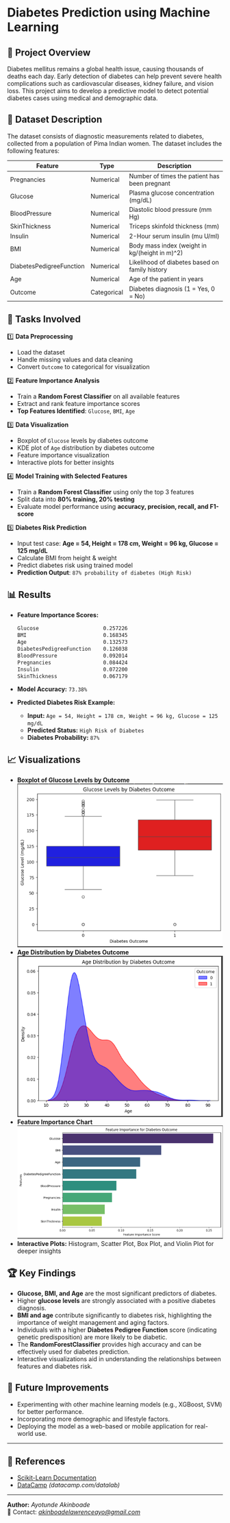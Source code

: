 # Diabetes Prediction using Machine Learning

## 📖 Project Overview

Diabetes mellitus remains a global health issue, causing thousands of deaths each day. Early detection of diabetes can help prevent severe health complications such as cardiovascular diseases, kidney failure, and vision loss. This project aims to develop a predictive model to detect potential diabetes cases using medical and demographic data.

## 💾 Dataset Description

The dataset consists of diagnostic measurements related to diabetes, collected from a population of Pima Indian women. The dataset includes the following features:

| Feature                  | Type        | Description                                    |
| ------------------------ | ----------- | ---------------------------------------------- |
| Pregnancies              | Numerical   | Number of times the patient has been pregnant  |
| Glucose                  | Numerical   | Plasma glucose concentration (mg/dL)           |
| BloodPressure            | Numerical   | Diastolic blood pressure (mm Hg)               |
| SkinThickness            | Numerical   | Triceps skinfold thickness (mm)                |
| Insulin                  | Numerical   | 2-Hour serum insulin (mu U/ml)                 |
| BMI                      | Numerical   | Body mass index (weight in kg/(height in m)^2) |
| DiabetesPedigreeFunction | Numerical   | Likelihood of diabetes based on family history |
| Age                      | Numerical   | Age of the patient in years                    |
| Outcome                  | Categorical | Diabetes diagnosis (1 = Yes, 0 = No)           |

## 🔧 Tasks Involved
1️⃣ **Data Preprocessing**
- Load the dataset
- Handle missing values and data cleaning
- Convert `Outcome` to categorical for visualization

2️⃣ **Feature Importance Analysis**
- Train a **Random Forest Classifier** on all available features
- Extract and rank feature importance scores
- **Top Features Identified**: `Glucose`, `BMI`, `Age`

3️⃣ **Data Visualization**
- Boxplot of `Glucose` levels by diabetes outcome
- KDE plot of `Age` distribution by diabetes outcome
- Feature importance visualization
- Interactive plots for better insights

4️⃣ **Model Training with Selected Features**
- Train a **Random Forest Classifier** using only the top 3 features
- Split data into **80% training, 20% testing**
- Evaluate model performance using **accuracy, precision, recall, and F1-score**

5️⃣ **Diabetes Risk Prediction**
- Input test case: **Age = 54, Height = 178 cm, Weight = 96 kg, Glucose = 125 mg/dL**
- Calculate BMI from height & weight
- Predict diabetes risk using trained model
- **Prediction Output**: `87% probability of diabetes (High Risk)`

## 📊 Results
- **Feature Importance Scores:**
  ```plaintext
  Glucose                     0.257226
  BMI                         0.168345
  Age                         0.132573
  DiabetesPedigreeFunction    0.126038
  BloodPressure               0.092014
  Pregnancies                 0.084424
  Insulin                     0.072200
  SkinThickness               0.067179
  ```
- **Model Accuracy:** `73.38%`

- **Predicted Diabetes Risk Example:**
  - **Input:** `Age = 54, Height = 178 cm, Weight = 96 kg, Glucose = 125 mg/dL`
  - **Predicted Status:** `High Risk of Diabetes`
  - **Diabetes Probability:** `87%`

## 📈 Visualizations
- **Boxplot of Glucose Levels by Outcome** ![Glucose Boxplot](https://github.com/lawren-ai/DiabetesPredictionUsingMachineLearning/blob/main/Glucose%20by%20diabetes%20outcome.PNG)
- **Age Distribution by Diabetes Outcome** ![Age KDE Plot](https://github.com/lawren-ai/DiabetesPredictionUsingMachineLearning/blob/main/Age%20Distribution%20by%20Diabetes%20Outcome.PNG)
- **Feature Importance Chart** ![Feature Importance](https://github.com/lawren-ai/DiabetesPredictionUsingMachineLearning/blob/main/Feature_importance.PNG)
- **Interactive Plots:** Histogram, Scatter Plot, Box Plot, and Violin Plot for deeper insights

## 🏆 Key Findings

- **Glucose, BMI, and Age** are the most significant predictors of diabetes.
- Higher **glucose levels** are strongly associated with a positive diabetes diagnosis.
- **BMI and age** contribute significantly to diabetes risk, highlighting the importance of weight management and aging factors.
- Individuals with a higher **Diabetes Pedigree Function** score (indicating genetic predisposition) are more likely to be diabetic.
- The **RandomForestClassifier** provides high accuracy and can be effectively used for diabetes prediction.
- Interactive visualizations aid in understanding the relationships between features and diabetes risk.


## 🚀 Future Improvements

- Experimenting with other machine learning models (e.g., XGBoost, SVM) for better performance.
- Incorporating more demographic and lifestyle factors.
- Deploying the model as a web-based or mobile application for real-world use.

---
## 🔗 References
- [Scikit-Learn Documentation](https://scikit-learn.org/)
- [DataCamp](#) *(datacamp.com/datalab)*

---
**Author:** *Ayotunde Akinboade*  
📧 Contact: *akinboadelawrenceayo@gmail.com*
